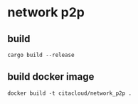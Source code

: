 # network p2p
## build
```
cargo build --release
```
## build docker image
```
docker build -t citacloud/network_p2p .
```
